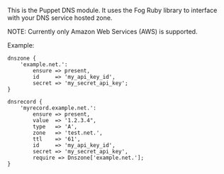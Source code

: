 This is the Puppet DNS module. It uses the Fog Ruby library to interface with
your DNS service hosted zone.

NOTE: Currently only Amazon Web Services (AWS) is supported.

Example:

    dnszone {
        'example.net.':
            ensure => present,
            id     => 'my_api_key_id',
            secret => 'my_secret_api_key';
    }

	dnsrecord {
	 	'myrecord.example.net.':
	 		ensure => present,
	 		value  => '1.2.3.4",
	 		type   => 'A',
	 		zone   => 'test.net.',
	 		ttl    => '61',
	 		id     => 'my_api_key_id',
			secret => 'my_secret_api_key',
			require => Dnszone['example.net.'];
	}
